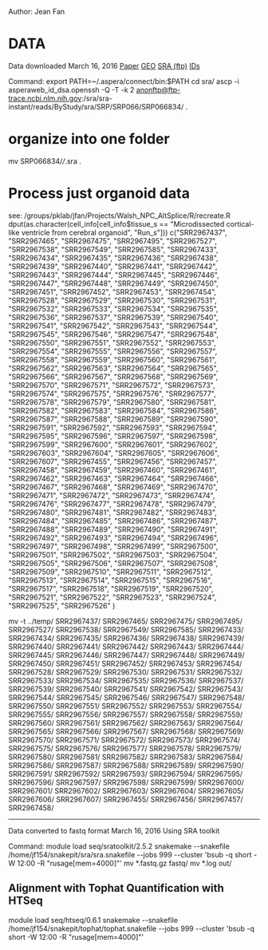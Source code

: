 Author: Jean Fan


DATA
=====

Data downloaded March 16, 2016
[Paper](http://www.pnas.org/content/112/51/15672)
[GEO](http://www.ncbi.nlm.nih.gov/geo/query/acc.cgi?acc=GSE75140)
[SRA (ftp)](ftp://ftp-trace.ncbi.nlm.nih.gov/sra/sra-instant/reads/ByStudy/sra/SRP/SRP066/SRP066834)
[IDs](http://www.ncbi.nlm.nih.gov/Traces/study/?acc=SRP066834)

Command:
export PATH=~/.aspera/connect/bin:$PATH
cd sra/
ascp -i asperaweb_id_dsa.openssh -Q -T -k 2 anonftp@ftp-trace.ncbi.nlm.nih.gov:/sra/sra-instant/reads/ByStudy/sra/SRP/SRP066/SRP066834/ .

# organize into one folder
mv SRP066834/*/*.sra .

# Process just organoid data
see: /groups/pklab/jfan/Projects/Walsh_NPC_AltSplice/R/recreate.R
dput(as.character(cell_info[cell_info$tissue_s == "Microdissected cortical-like ventricle from cerebral organoid", "Run_s"]))
 c("SRR2967437", "SRR2967465", "SRR2967475", "SRR2967495", "SRR2967527",
 "SRR2967538", "SRR2967549", "SRR2967585", "SRR2967433", "SRR2967434",
 "SRR2967435", "SRR2967436", "SRR2967438", "SRR2967439", "SRR2967440",
 "SRR2967441", "SRR2967442", "SRR2967443", "SRR2967444", "SRR2967445",
 "SRR2967446", "SRR2967447", "SRR2967448", "SRR2967449", "SRR2967450",
 "SRR2967451", "SRR2967452", "SRR2967453", "SRR2967454", "SRR2967528",
 "SRR2967529", "SRR2967530", "SRR2967531", "SRR2967532", "SRR2967533",
 "SRR2967534", "SRR2967535", "SRR2967536", "SRR2967537", "SRR2967539",
 "SRR2967540", "SRR2967541", "SRR2967542", "SRR2967543", "SRR2967544",
 "SRR2967545", "SRR2967546", "SRR2967547", "SRR2967548", "SRR2967550",
 "SRR2967551", "SRR2967552", "SRR2967553", "SRR2967554", "SRR2967555",
 "SRR2967556", "SRR2967557", "SRR2967558", "SRR2967559", "SRR2967560",
 "SRR2967561", "SRR2967562", "SRR2967563", "SRR2967564", "SRR2967565",
 "SRR2967566", "SRR2967567", "SRR2967568", "SRR2967569", "SRR2967570",
 "SRR2967571", "SRR2967572", "SRR2967573", "SRR2967574", "SRR2967575",
 "SRR2967576", "SRR2967577", "SRR2967578", "SRR2967579", "SRR2967580",
 "SRR2967581", "SRR2967582", "SRR2967583", "SRR2967584", "SRR2967586",
 "SRR2967587", "SRR2967588", "SRR2967589", "SRR2967590", "SRR2967591",
 "SRR2967592", "SRR2967593", "SRR2967594", "SRR2967595", "SRR2967596",
 "SRR2967597", "SRR2967598", "SRR2967599", "SRR2967600", "SRR2967601",
 "SRR2967602", "SRR2967603", "SRR2967604", "SRR2967605", "SRR2967606",
 "SRR2967607", "SRR2967455", "SRR2967456", "SRR2967457", "SRR2967458",
 "SRR2967459", "SRR2967460", "SRR2967461", "SRR2967462", "SRR2967463",
 "SRR2967464", "SRR2967466", "SRR2967467", "SRR2967468", "SRR2967469",
 "SRR2967470", "SRR2967471", "SRR2967472", "SRR2967473", "SRR2967474",
 "SRR2967476", "SRR2967477", "SRR2967478", "SRR2967479", "SRR2967480",
 "SRR2967481", "SRR2967482", "SRR2967483", "SRR2967484", "SRR2967485",
 "SRR2967486", "SRR2967487", "SRR2967488", "SRR2967489", "SRR2967490",
 "SRR2967491", "SRR2967492", "SRR2967493", "SRR2967494", "SRR2967496",
 "SRR2967497", "SRR2967498", "SRR2967499", "SRR2967500", "SRR2967501",
 "SRR2967502", "SRR2967503", "SRR2967504", "SRR2967505", "SRR2967506",
 "SRR2967507", "SRR2967508", "SRR2967509", "SRR2967510", "SRR2967511",
 "SRR2967512", "SRR2967513", "SRR2967514", "SRR2967515", "SRR2967516",
 "SRR2967517", "SRR2967518", "SRR2967519", "SRR2967520", "SRR2967521",
 "SRR2967522", "SRR2967523", "SRR2967524", "SRR2967525", "SRR2967526"
 )

mv -t ../temp/ SRR2967437/ SRR2967465/ SRR2967475/ SRR2967495/ SRR2967527/ SRR2967538/ SRR2967549/ SRR2967585/ SRR2967433/ SRR2967434/ SRR2967435/ SRR2967436/ SRR2967438/ SRR2967439/ SRR2967440/ SRR2967441/ SRR2967442/ SRR2967443/ SRR2967444/ SRR2967445/ SRR2967446/ SRR2967447/ SRR2967448/ SRR2967449/ SRR2967450/ SRR2967451/ SRR2967452/ SRR2967453/ SRR2967454/ SRR2967528/ SRR2967529/ SRR2967530/ SRR2967531/ SRR2967532/ SRR2967533/ SRR2967534/ SRR2967535/ SRR2967536/ SRR2967537/ SRR2967539/ SRR2967540/ SRR2967541/ SRR2967542/ SRR2967543/ SRR2967544/ SRR2967545/ SRR2967546/ SRR2967547/ SRR2967548/ SRR2967550/ SRR2967551/ SRR2967552/ SRR2967553/ SRR2967554/ SRR2967555/ SRR2967556/ SRR2967557/ SRR2967558/ SRR2967559/ SRR2967560/ SRR2967561/ SRR2967562/ SRR2967563/ SRR2967564/ SRR2967565/ SRR2967566/ SRR2967567/ SRR2967568/ SRR2967569/ SRR2967570/ SRR2967571/ SRR2967572/ SRR2967573/ SRR2967574/ SRR2967575/ SRR2967576/ SRR2967577/ SRR2967578/ SRR2967579/ SRR2967580/ SRR2967581/ SRR2967582/ SRR2967583/ SRR2967584/ SRR2967586/ SRR2967587/ SRR2967588/ SRR2967589/ SRR2967590/ SRR2967591/ SRR2967592/ SRR2967593/ SRR2967594/ SRR2967595/ SRR2967596/ SRR2967597/ SRR2967598/ SRR2967599/ SRR2967600/ SRR2967601/ SRR2967602/ SRR2967603/ SRR2967604/ SRR2967605/ SRR2967606/ SRR2967607/ SRR2967455/ SRR2967456/ SRR2967457/ SRR2967458/

------

Data converted to fastq format March 16, 2016
Using SRA toolkit

Command:
module load seq/sratoolkit/2.5.2
snakemake --snakefile /home/jf154/snakepit/sra/sra.snakefile --jobs 999 --cluster 'bsub -q short -W 12:00 -R "rusage[mem=4000]"'
mv *.fastq.gz fastq/
mv *.log out/


Alignment with Tophat
Quantification with HTSeq
-------

module load seq/htseq/0.6.1
snakemake --snakefile /home/jf154/snakepit/tophat/tophat.snakefile --jobs 999 --cluster 'bsub -q short -W 12:00 -R "rusage[mem=4000]"'


